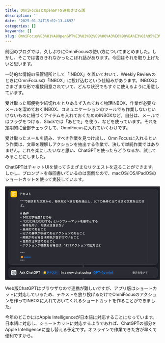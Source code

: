 ```yaml
---
title: OmniFocusとOpenGPTを連携させる話
description: ''
date: '2025-01-24T15:02:13.469Z'
categories: []
keywords: []
slug: OmniFocus%E3%81%A8OpenGPT%E3%82%92%E9%80%A3%E6%90%BA%E3%81%95%E3%81%9B%E3%82%8B%E8%A9%B1
---
```

前回のブログでは、久しぶりにOmniFocusの使い方についてまとめました。しかし、そこでは書ききれなかったこぼれ話があります。今回はそれを取り上げたいと思います。

一時的な情報の保管場所として「INBOX」を置いておいて、Weekly ReviewのときにOmniFocusの「INBOX」に投げ込むという仕組みがあります。INBOXはさまざまな形で複数用意されていて、どんな状況でもすぐに使えるように用意しています。

受け取った郵便物や紙切れをとりあえず入れておく物理INBOX、作業が必要なメールを溜めておくINBOX、コミュニケーションのツールでも作業しないといけないものに紐づくアイテムを入れておくためのINBOXなど。自分は、メールではフラグをつける、Slackでは「あとで」を使う、などを使っています。それを定期的に全部チェックして、OmniFocusに入れていくわけです。

受け取ったメールを読み、すべき作業を見つけ出し、OmniFocusに入れるという作業は、文章を理解しアクションを抽出する作業で、決して単純作業ではありません。これを楽にしたいなと思い、ChatGPTを使ったらどうなるか、試してみることにしました。

ChatGPTはチャットUIを使ってさまざまなリクエストを送ることができます。しかし、プロンプトを毎回書いているのは面倒なので、macOS/iOS/iPadOSのショートカットを使って実装しています。

![](1__e6ZPSMGgcvpmSFx813cT4w.png)

Web版ChatGPTはブラウザなので連携が難しいですが、アプリ版はショートカットに対応しているため、テキストを放り投げるだけでOmniFocusのアクションを作ってINBOXに入れておいてくれるショートカットを作ることができました。

今年のどこかにはApple Intelligenceが日本語に対応することになっています。日本語に対応し、ショートカットに対応するようであれば、ChatGPTの部分をApple Intelligenceに差し替える予定です。オフラインで作業できた方が早くて便利ですから。